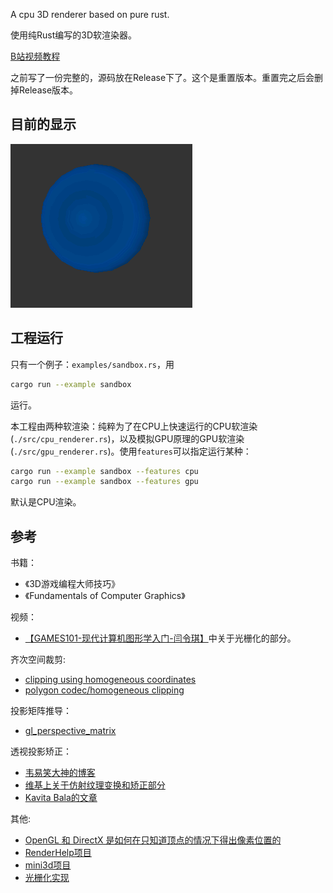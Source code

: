 A cpu 3D renderer based on pure rust.

使用纯Rust编写的3D软渲染器。

[B站视频教程](https://www.bilibili.com/video/BV1Nv4y1p79o/?spm_id_from=333.999.0.0&vd_source=cb60c670b9b482f512a7f10d235b9b30)

之前写了一份完整的，源码放在Release下了。这个是重置版本。重置完之后会删掉Release版本。

## 目前的显示

![snapshot](./snapshot/snapshot.gif)

## 工程运行

只有一个例子：`examples/sandbox.rs`，用

```bash
cargo run --example sandbox
```

运行。

本工程由两种软渲染：纯粹为了在CPU上快速运行的CPU软渲染(`./src/cpu_renderer.rs`)，以及模拟GPU原理的GPU软渲染(`./src/gpu_renderer.rs`)。使用`features`可以指定运行某种：

```bash
cargo run --example sandbox --features cpu
cargo run --example sandbox --features gpu
```

默认是CPU渲染。

## 参考

书籍：
* 《3D游戏编程大师技巧》
* 《Fundamentals of Computer Graphics》

视频：
* [【GAMES101-现代计算机图形学入门-闫令琪】](https://www.bilibili.com/video/BV1X7411F744/?share_source=copy_web&vd_source=e1b8baee842192a0e6b2b7d9ef8e10ef)中关于光栅化的部分。

齐次空间裁剪:
* [clipping using homogeneous coordinates](https://citeseerx.ist.psu.edu/document?repid=rep1&type=pdf&doi=497a973878c87e357ff4741b394eb106eb510177)
* [polygon codec/homogeneous clipping](https://fabiensanglard.net/polygon_codec/)

投影矩阵推导：
* [gl_perspective_matrix](http://www.songho.ca/opengl/gl_projectionmatrix.html)

透视投影矫正：
* [韦易笑大神的博客](https://www.skywind.me/blog/archives/1363)
* [维基上关于仿射纹理变换和矫正部分](https://en.wikipedia.org/wiki/Texture_mapping#Affine_texture_mapping)
* [Kavita Bala的文章](https://www.cs.cornell.edu/courses/cs4620/2015fa/lectures/PerspectiveCorrectZU.pdf)

其他:
* [OpenGL 和 DirectX 是如何在只知道顶点的情况下得出像素位置的](https://www.zhihu.com/question/48299522/answer/799333394)
* [RenderHelp项目](https://github.com/skywind3000/RenderHelp)
* [mini3d项目](https://github.com/skywind3000/mini3d)
* [光栅化实现](https://www.scratchapixel.com/lessons/3d-basic-rendering/rasterization-practical-implementation/overview-rasterization-algorithm.html)